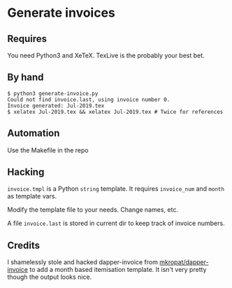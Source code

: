 # Generate invoices

## Requires
You need Python3 and XeTeX. TexLive is the probably your best bet.

## By hand
```
$ python3 generate-invoice.py
Could not find invoice.last, using invoice number 0.
Invoice generated: Jul-2019.tex
$ xelatex Jul-2019.tex && xelatex Jul-2019.tex # Twice for references
```

## Automation
Use the Makefile in the repo

## Hacking
`invoice.tmpl` is a Python `string` template. It requires `invoice_num` and `month` as template vars. 

Modify the template file to your needs. Change names, etc.

A file `invoice.last` is stored in current dir to keep track of invoice numbers.

## Credits
I shamelessly stole and hacked dapper-invoice from [mkropat/dapper-invoice](/mkropat/dapper-invoice) to add a month based itemisation template. It isn't very pretty though the output looks nice.

